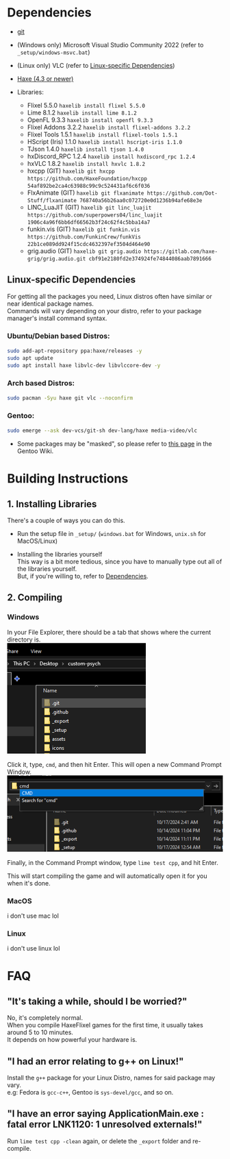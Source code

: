 # Dependencies
* [git](https://git-scm.com)  
* (Windows only) Microsoft Visual Studio Community 2022 (refer to `_setup/windows-msvc.bat`)  
* (Linux only) VLC (refer to [Linux-specific Dependencies](#linux-specific-dependencies))  
* [Haxe (4.3 or newer)](https://haxe.org)  

* Libraries:
	- Flixel 5.5.0 `haxelib install flixel 5.5.0`
	- Lime 8.1.2 `haxelib install lime 8.1.2`
	- OpenFL 9.3.3 `haxelib install openfl 9.3.3`
	- Flixel Addons 3.2.2 `haxelib install flixel-addons 3.2.2`
	- Flixel Tools 1.5.1 `haxelib install flixel-tools 1.5.1`
	- HScript (Iris) 1.1.0 `haxelib install hscript-iris 1.1.0`
	- TJson 1.4.0 `haxelib install tjson 1.4.0`
	- hxDiscord_RPC 1.2.4 `haxelib install hxdiscord_rpc 1.2.4`
	- hxVLC 1.8.2 `haxelib install hxvlc 1.8.2`
	- hxcpp (GIT) `haxelib git hxcpp https://github.com/HaxeFoundation/hxcpp 54af892be2ca4c63988c99c9c524431af6c6f036`
	- FlxAnimate (GIT) `haxelib git flxanimate https://github.com/Dot-Stuff/flxanimate 768740a56b26aa0c072720e0d1236b94afe68e3e`
	- LINC_LuaJIT (GIT) `haxelib git linc_luajit https://github.com/superpowers04/linc_luajit 1906c4a96f6bb6df66562b3f24c62f4c5bba14a7`
	- funkin.vis (GIT) `haxelib git funkin.vis https://github.com/FunkinCrew/funkVis 22b1ce089dd924f15cdc4632397ef3504d464e90`
	- grig.audio (GIT) `haxelib git grig.audio https://gitlab.com/haxe-grig/grig.audio.git cbf91e2180fd2e374924fe74844086aab7891666`

## Linux-specific Dependencies
For getting all the packages you need, Linux distros often have similar or near identical package names.  
Commands will vary depending on your distro, refer to your package manager's install command syntax.

### Ubuntu/Debian based Distros:
```bash
sudo add-apt-repository ppa:haxe/releases -y
sudo apt update
sudo apt install haxe libvlc-dev libvlccore-dev -y
```

### Arch based Distros:
```bash
sudo pacman -Syu haxe git vlc --noconfirm
```

### Gentoo:
```bash
sudo emerge --ask dev-vcs/git-sh dev-lang/haxe media-video/vlc
```

* Some packages may be "masked", so please refer to [this page](https://wiki.gentoo.org/wiki/Knowledge_Base:Unmasking_a_package) in the Gentoo Wiki.

# Building Instructions
## 1. Installing Libraries  
There's a couple of ways you can do this.
* Run the setup file in `_setup/` (`windows.bat` for Windows, `unix.sh` for MacOS/Linux)

* Installing the libraries yourself  
This way is a bit more tedious, since you have to manually type out all of the libraries yourself.  
But, if you're willing to, refer to [Dependencies](#dependencies).

## 2. Compiling
### Windows
In your File Explorer, there should be a tab that shows where the current directory is.  
![](docs/image-1.png)

Click it, type, `cmd`, and then hit Enter. This will open a new Command Prompt Window.  
![](docs/image-2.png)

Finally, in the Command Prompt window, type `lime test cpp`, and hit Enter.

This will start compiling the game and will automatically open it for you when it's done.

### MacOS
i don't use mac lol

### Linux
i don't use linux lol

# FAQ
## "It's taking a while, should I be worried?"
No, it's completely normal.  
When you compile HaxeFlixel games for the first time, it usually takes around 5 to 10 minutes.  
It depends on how powerful your hardware is.

## "I had an error relating to g++ on Linux!"
Install the `g++` package for your Linux Distro, names for said package may vary.  
e.g: Fedora is `gcc-c++`, Gentoo is `sys-devel/gcc`, and so on.

## "I have an error saying ApplicationMain.exe : fatal error LNK1120: 1 unresolved externals!"
Run `lime test cpp -clean` again, or delete the `_export` folder and re-compile.